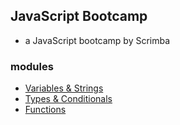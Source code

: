 ## JavaScript Bootcamp
* a JavaScript bootcamp by Scrimba

### modules
- [Variables & Strings](module_01/notes/README.md)
- [Types & Conditionals](module_02/notes/README.md)
- [Functions](module_03/README.md)
